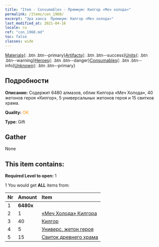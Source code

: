 ```yaml
---
title: "Item - Consumables - Премиум: Килгор «Меч холода»"
permalink: /Items/con_1960/
excerpt: "Эра хаоса  Премиум: Килгор «Меч холода»"
last_modified_at: 2021-04-16
locale: ru
ref: "con_1960.md"
toc: false
classes: wide
---
```

 [Materials](/ru/Items/){: .btn .btn--primary}[Artifacts](/ru/Items/Artifacts/){: .btn .btn--success}[Units](/ru/Items/Units/){: .btn .btn--warning}[Heroes](/ru/Items/Heroes/){: .btn .btn--danger}[Consumables](/ru/Items/Consumables/){: .btn .btn--info}[Unknown](/ru/Items/Unknown/){: .btn .btn--primary}

## Подробности
 **Описание:** Содержит 6480 алмазов, облик Килгора «Меч Холода», 40 жетонов героя «Килгор», 5 универсальных жетонов героя и 15 свитков храма.

 **Quality:** <span style="color: #FF8C00">OK</span>

 **Type:** Gift

## Gather

  None

## This item contains:

 **Required Level to open:** 1

 1 You would get **ALL** items  from:

  | Nr | Amount |     Item    |
  |:---|:-------|:------------|
  | 1 |  **6480x** | <i class="fas fa-gem"/> |  | 
  | 2 | 1 | [«Меч Холода» Килгора](/ru/Items/con_1055/) |  | 
  | 3 | 40 | [Килгор](/ru/Items/her_374/) |  | 
  | 4 | 5 | [Универс. жетон героя](/ru/Items/her_358/) |  | 
  | 5 | 15 | [Свиток древнего храма](/ru/Items/con_697/) |  | 

